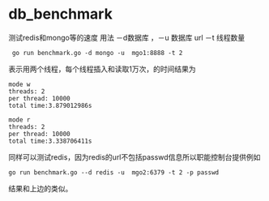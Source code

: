 # db_benchmark
测试redis和mongo等的速度
用法 －d数据库 ，－u 数据库 url －t 线程数量
```
 go run benchmark.go -d mongo -u  mgo1:8888 -t 2
```
表示用两个线程，每个线程插入和读取1万次，的时间结果为
```
mode w
threads: 2
per thread: 10000
total time:3.879012986s

mode r
threads: 2
per thread: 10000
total time:3.338706411s
```

同样可以测试redis，因为redis的url不包括passwd信息所以职能控制台提供例如
```
go run benchmark.go --d redis -u  mgo2:6379 -t 2 -p passwd 
```
结果和上边的类似。
